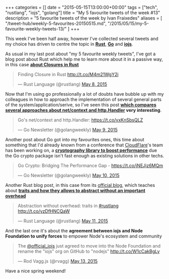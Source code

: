 +++
categories = []
date = "2015-05-15T13:00:00+00:00"
tags = ["tech", "rustlang", "iojs", "golang"]
title = "My 5 favourite tweets of the week #13"
description = "5 favourite tweets of the week by Ivan Fraixedes"
aliases = [
  "/tweet-hub/weekly-5-favourites-20150515.md",
  "/2015/05/15/my-5-favourite-weekly-tweets-13/"
]
+++

This week I've been half away, however I've collected several tweets and my choice has driven to centre the topic in __<a href="http://www.rust-lang.org/" target="_blank">Rust</a>__, __<a href="http://golang.org/" target="_blank">Go</a>__ and __<a href="https://iojs.org/en/index.html" target="_blank">iojs</a>__.


As usual in my last post about "my 5 favourite weekly tweets", I've got a blog post about Rust which help me to learn more about it in a passive way, in this case __<a href="http://huonw.github.io/blog/2015/05/finding-closure-in-rust/" target="_blank">about Closures in Rust</a>__

<blockquote class="twitter-tweet tw-align-center"><p lang="en" dir="ltr">Finding Closure in Rust  <a href="http://t.co/M4m21WgY2i">http://t.co/M4m21WgY2i</a></p>&mdash; Rust Language (@rustlang) <a href="https://twitter.com/rustlang/status/596781802204884992">May 8, 2015</a></blockquote>
<script async src="//platform.twitter.com/widgets.js" charset="utf-8"></script>


Now that I'm using go professionally a lot of doubts have bubble up with my colleagues in how to approach the implementation of several general parts of the system/application/serive, so I've seen this post __<a href="https://joeshaw.org/net-context-and-http-handler/" target="_blank">which compares several approaches about net/context and http.Handler</a> very interesting__.

<blockquote class="twitter-tweet tw-align-center"><p lang="en" dir="ltr">Go&#39;s net/context and http.Handler: <a href="https://t.co/vxKnSbsQLZ">https://t.co/vxKnSbsQLZ</a></p>&mdash; Go Newsletter (@golangweekly) <a href="https://twitter.com/golangweekly/status/597017175086518272">May 9, 2015</a></blockquote>
<script async src="//platform.twitter.com/widgets.js" charset="utf-8"></script>


Another post about Go got into my favourites ones, this time about something that I'd already known from a conference that <a href="https://www.cloudflare.com/" target="_blank">CloudFlare</a>'s team has been working on, a __<a href="https://blog.cloudflare.com/go-crypto-bridging-the-performance-gap/" target="_blank">cryptography library to boost performance</a>__ due the Go crypto package isn't fast enough as existing solutions in other techs.

<blockquote class="twitter-tweet tw-align-center"><p lang="en" dir="ltr">Go Crypto: Bridging The Performance Gap - <a href="https://t.co/jNEJjz6MQm">https://t.co/jNEJjz6MQm</a></p>&mdash; Go Newsletter (@golangweekly) <a href="https://twitter.com/golangweekly/status/597431194054189056">May 10, 2015</a></blockquote>
<script async src="//platform.twitter.com/widgets.js" charset="utf-8"></script>


Another Rust blog post, in this case from its <a href="http://blog.rust-lang.org/" target="_blank">official blog</a>, which teaches about __<a href="http://blog.rust-lang.org/2015/05/11/traits.html" target="_blank">traits and how they allows to abstract without an important overhead</a>__

<blockquote class="twitter-tweet tw-align-center"><p lang="en" dir="ltr">Abstraction without overhead: traits in <a href="https://twitter.com/hashtag/rustlang?src=hash">#rustlang</a> <a href="http://t.co/yzDfHNCQaW">http://t.co/yzDfHNCQaW</a></p>&mdash; Rust Language (@rustlang) <a href="https://twitter.com/rustlang/status/597818818224750592">May 11, 2015</a></blockquote>
<script async src="//platform.twitter.com/widgets.js" charset="utf-8"></script>


And the last one it's about the __agreement between iojs and Node Foundation to unify forces__ to empower Node's ecosystem and community

<blockquote class="twitter-tweet tw-align-center"><p lang="en" dir="ltr">The <a href="https://twitter.com/official_iojs">@official_iojs</a> just agreed to move into the Node Foundation and rename the &quot;iojs&quot; org on GitHub to &quot;nodejs&quot; <a href="http://t.co/W1cCakBgLy">http://t.co/W1cCakBgLy</a></p>&mdash; Rod Vagg.js (@rvagg) <a href="https://twitter.com/rvagg/status/598605393636429825">May 13, 2015</a></blockquote>
<script async src="//platform.twitter.com/widgets.js" charset="utf-8"></script>

Have a nice spring weekend!
